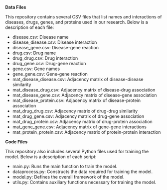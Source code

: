 **Data Files**

This repository contains several CSV files that list names and interactions of diseases, drugs, genes, and proteins used in our research. Below is a description of each file:

-  disease.csv: Disease name
-  disease_disease.csv: Disease interaction
-  disease_gene.csv: Disease-gene reaction
-  drug.csv: Drug name
-  drug_drug.csv: Drug interaction
-  drug_gene.csv: Drug-gene reaction
-  gene.csv: Gene names
-  gene_gene.csv: Gene-gene reaction
-  mat_disease_disease.csv: Adjacency matrix of disease-disease similarity
-  mat_disease_drug.csv: Adjacency matrix of disease-drug association
-  mat_disease_gene.csv: Adjacency matrix of disease-gene association
-  mat_disease_protein.csv: Adjacency matrix of disease-protein association
-  mat_drug_drug.csv: Adjacency matrix of drug-drug similarity
-  mat_drug_gene.csv: Adjacency matrix of drug-gene association
-  mat_drug_protein.csv: Adjacency matrix of drug-protein association
-  mat_gene_gene.csv: Adjacency matrix of gene-gene interactions
-  mat_protein_protein.csv: Adjacency matrix of protein-protein interaction


**Code Files**

This repository also includes several Python files used for training the model. Below is a description of each script:

-  main.py: Runs the main function to train the model.
-  dataprocess.py: Constructs the data required for training the model.
-  model.py: Defines the overall framework of the model.
-  utils.py: Contains auxiliary functions necessary for training the model.